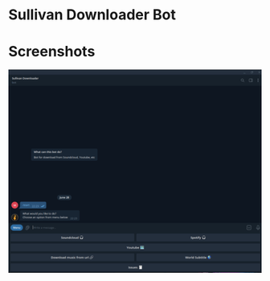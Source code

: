 # Sullivan Downloader Bot

# Screenshots
<div align="center">
    <img src="/screenshots/Sullivan Downloader 1.png"</img> 
</div>
